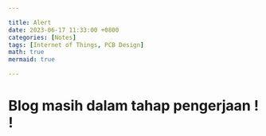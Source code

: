 ```yaml
---

title: Alert
date: 2023-06-17 11:33:00 +0800
categories: [Notes]
tags: [Internet of Things, PCB Design]
math: true
mermaid: true

---
```


# Blog masih dalam tahap pengerjaan ! !
